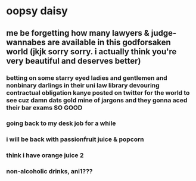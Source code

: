 # oopsy daisy

## me be forgetting how many lawyers & judge-wannabes are available in this godforsaken world (jkjk sorry sorry. i actually think you're very beautiful and deserves better)

### betting on some starry eyed ladies and gentlemen and nonbinary darlings in their uni law library devouring contractual obligation kanye posted on twitter for the world to see cuz damn dats gold mine of jargons and they gonna aced their bar exams SO GOOD 

### going back to my desk job for a while

### i will be back with passionfruit juice & popcorn

### think i have orange juice 2

### non-alcoholic drinks, ani1???
